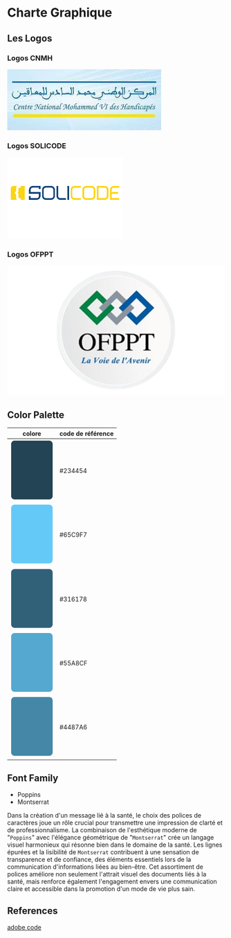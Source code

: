 # Charte Graphique

## Les Logos 

### Logos CNMH

![logo CNMH](./images/cnmh.jpg)

### Logos SOLICODE

![logo SOLICODE](./images/solicode.png)

### Logos OFPPT

![logo SOLICODE](./images/ofppt.png)


## Color Palette

| colore                                    | code de référence |
| ----------------------------------------- | ----------------- |
| ![colore #234454](./images/CharteGraphique/palit2-01.png) | #234454           |
| ![colore #65C9F7](./images/CharteGraphique/palit2-02.png) | #65C9F7           |
| ![colore #316178](./images/CharteGraphique/palit2-03.png) | #316178           |
| ![colore #55A8CF](./images/CharteGraphique/palit2-04.png) | #55A8CF           |
| ![colore #4487A6](./images/CharteGraphique/palit2-05.png) | #4487A6           |

## Font Family

- Poppins
- Montserrat

Dans la création d'un message lié à la santé, le choix des polices de caractères joue un rôle crucial pour transmettre une impression de clarté et de professionnalisme. La combinaison de l'esthétique moderne de "`Poppins`" avec l'élégance géométrique de "`Montserrat`" crée un langage visuel harmonieux qui résonne bien dans le domaine de la santé. Les lignes épurées et la lisibilité de `Montserrat` contribuent à une sensation de transparence et de confiance, des éléments essentiels lors de la communication d'informations liées au bien-être. Cet assortiment de polices améliore non seulement l'attrait visuel des documents liés à la santé, mais renforce également l'engagement envers une communication claire et accessible dans la promotion d'un mode de vie plus sain.







## References

[adobe code](https://color.adobe.com/fr/create/color-wheel)
